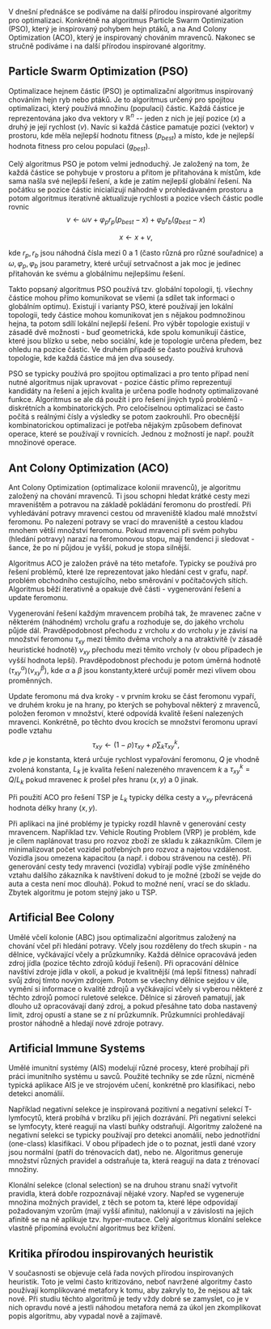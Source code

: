 V dnešní přednášce se podíváme na další přírodou inspirované algoritmy pro optimalizaci. Konkrétně na algoritmus Particle Swarm Optimization (PSO), který je inspirovaný pohybem hejn ptáků, a na And Colony Optimization (ACO), který je inspirovaný chováním mravenců. Nakonec se stručně podíváme i na další přírodou inspirované algoritmy.

## Particle Swarm Optimization (PSO)

Optimalizace hejnem částic (PSO) je optimalizační algoritmus inspirovaný chováním hejn ryb nebo ptáků. Je to algoritmus určený pro spojitou optimalizaci, který používá množinu (populaci) částic. Každá částice je reprezentována jako dva vektory v $\mathbb{R}^n$ -- jeden z nich je její pozice ($x$) a druhý je její rychlost ($v$). Navíc si každá částice pamatuje pozici (vektor) v prostoru, kde měla nejlepší hodnotu fitness ($p_{best}$) a místo, kde je nejlepší hodnota fitness pro celou populaci ($g_{best}$).

Celý algoritmus PSO je potom velmi jednoduchý. Je založený na tom, že každá částice se pohybuje v prostoru a přitom je přitahována k místům, kde sama našla své nejlepší řešení, a kde je zatím nejlepší globální řešení. Na počátku se pozice částic inicializují náhodně v prohledávaném prostoru a potom algoritmus iterativně aktualizuje rychlosti a pozice všech částic podle rovnic
$$ v \gets \omega v  + \varphi_p r_p (p_{best} - x) + \varphi_b r_b (g_{best} - x)$$

$$ x \gets x + v,$$

kde $r_p, r_b$ jsou náhodná čísla mezi 0 a 1 (často různá pro různé souřadnice) a $\omega, \varphi_p, \varphi_b$ jsou parametry, které určují setrvačnost a jak moc je jedinec přitahován ke svému a globálnímu nejlepšímu řešení.

Takto popsaný algoritmus PSO používá tzv. globální topologii, tj. všechny částice mohou přímo komunikovat se všemi (a sdílet tak informaci o globálním optimu). Existují i varianty PSO, které používají jen lokální topologii, tedy částice mohou komunikovat jen s nějakou podmnožinou hejna, ta potom sdílí lokální nejlepší řešení. Pro výběr topologie existují v zásadě dvě možnosti - buď geometrická, kde spolu komunikují částice, které jsou blízko u sebe, nebo sociální, kde je topologie určena předem, bez ohledu na pozice částic. Ve druhém případě se často používá kruhová topologie, kde každá částice má jen dva sousedy.

PSO se typicky používá pro spojitou optimalizaci a pro tento případ není nutné algoritmus nijak upravovat - pozice částic přímo reprezentují kandidáty na řešení a jejich kvalita je určena podle hodnoty optimalizované funkce. Algoritmus se ale dá použít i pro řešení jiných typů problémů - diskrétních a kombinatorických. Pro celočíselnou optimalizaci se často počítá s reálnými čísly a výsledky se potom zaokrouhlí. Pro obecnější kombinatorickou optimalizaci je potřeba nějakým způsobem definovat operace, které se používají v rovnicích. Jednou z možností je např. použít množinové operace.

## Ant Colony Optimization (ACO)

Ant Colony Optimization (optimalizace kolonií mravenců), je algoritmu založený na chování mravenců. Ti jsou schopni hledat krátké cesty mezi mraveništěm a potravou na základě pokládání feromonu do prostředí. Při vyhledávání potravy mravenci cestou od mraveniště kladou malé množství feromonu. Po nalezení potravy se vrací do mraveniště a cestou kladou mnohem větší množství feromonu. Pokud mravenci při svém pohybu (hledání potravy) narazí na feromonovou stopu, mají tendenci ji sledovat - šance, že po ní půjdou je vyšší, pokud je stopa silnější.

Algoritmus ACO je založen právě na této metafoře. Typicky se používá pro řešení problémů, které lze reprezentovat jako hledání cest v grafu, např. problém obchodního cestujícího, nebo směrování v počítačových sítích. Algoritmus běží iterativně a opakuje dvě části - vygenerování řešení a update feromonu.

Vygenerování řešení každým mravencem probíhá tak, že mravenec začne v některém (náhodném) vrcholu grafu a rozhoduje se, do jakého vrcholu půjde dál. Pravděpodobnost přechodu z vrcholu $x$ do vrcholu $y$ je závisí na množství feromonu $\tau_{xy}$ mezi těmito dvěma vrcholy a na atraktivitě (v zásadě heuristické hodnotě) $\nu_{xy}$ přechodu mezi těmito vrcholy (v obou případech je vyšší hodnota lepší). Pravděpodobnost přechodu je potom úměrná hodnotě $(\tau_{xy}^\alpha)(\nu_{xy}^\beta)$, kde $\alpha$ a $\beta$ jsou konstanty,které určují poměr mezi vlivem obou proměnných.

Update feromonu má dva kroky - v prvním kroku se část feromonu vypaří, ve druhém kroku je na hrany, po kterých se pohyboval některý z mravenců, položen feromon v množství, které odpovídá kvalitě řešení nalezených mravenci. Konkrétně, po těchto dvou krocích se množství feromonu upraví podle vztahu 
$$ \tau_{xy} \gets (1-\rho)\tau_{xy} + \rho \sum_k \tau_{xy}^k,$$ 
kde $\rho$ je konstanta, která určuje rychlost vypařování feromonu, $Q$ je vhodně zvolená konstanta, $L_k$ je kvalita řešení nalezeného mravencem $k$ a $\tau_{xy}^k = Q/L_k$ pokud mravenec $k$ prošel přes hranu $(x,y)$ a 0 jinak.

Při použití ACO pro řešení TSP je $L_k$ typicky délka cesty a $\nu_{xy}$ převrácená hodnota délky hrany $(x, y)$. 

Při aplikaci na jiné problémy je typicky rozdíl hlavně v generování cesty mravencem. Například tzv. Vehicle Routing Problem (VRP) je problém, kde je cílem naplánovat trasu pro rozvoz zboží ze skladu k zákazníkům. Cílem je minimalizovat počet vozidel potřebných pro rozvoz a najetou vzdálenost. Vozidla jsou omezena kapacitou (a např. i dobou strávenou na cestě). Při generování cesty tedy mravenci (vozidla) vybírají podle výše zmíněného vztahu dalšího zákazníka k navštívení dokud to je možné (zboží se vejde do auta a cesta není moc dlouhá). Pokud to možné není, vrací se do skladu. Zbytek algoritmu je potom stejný jako u TSP.

## Artificial Bee Colony

Umělé včelí kolonie (ABC) jsou optimalizační algoritmus založený na chování včel při hledání potravy. Včely jsou rozděleny do třech skupin - na dělnice, vyčkávající včely a průzkumníky. Každá dělnice opracovává jeden zdroj jídla (pozice těchto zdrojů kódují řešení). Při opracování dělnice navštíví zdroje jídla v okolí, a pokud je kvalitnější (má lepší fitness) nahradí svůj zdroj tímto novým zdrojem. Potom se všechny dělnice sejdou v úle, vymění si informace o kvalitě zdrojů a vyčkávající včely si vyberou některé z těchto zdrojů pomocí ruletové selekce. Dělnice si zároveň pamatují, jak dlouho už opracovávají daný zdroj, a pokud přesáhne tato doba nastavený limit, zdroj opustí a stane se z ní průzkumník. Průzkumníci prohledávají prostor náhodně a hledají nové zdroje potravy. 

## Artificial Immune Systems

Umělé imunitní systémy (AIS) modelují různé procesy, které probíhají při práci imunitního systému u savců. Použité techniky se zde různí, nicméně typická aplikace AIS je ve strojovém učení, konkrétně pro klasifikaci, nebo detekci anomálií.

Například negativní selekce je inspirovaná pozitivní a negativní selekcí T-lymfocytů, která probíhá v brzlíku při jejich dozrávání. Při negativní selekci se lymfocyty, které reagují na vlastí buňky odstraňují. Algoritmy založené na negativní selekci se typicky používají pro detekci anomálií, nebo jednotřídní (one-class) klasifikaci. V obou případech jde o to poznat, jestli dané vzory jsou normální (patří do trénovacích dat), nebo ne. Algoritmus generuje množství různých pravidel a odstraňuje ta, která reagují na data z trénovací množiny. 

Klonální selekce (clonal selection) se na druhou stranu snaží vytvořit pravidla, která dobře rozpoznávají nějaké vzory. Napřed se vygeneruje množina možných pravidel, z těch se potom ta, které lépe odpovídají požadovaným vzorům (mají vyšší afinitu), naklonují a v závislosti na jejich afinitě se na ně aplikuje tzv. hyper-mutace. Celý algoritmus klonální selekce vlastně připomíná evoluční algoritmus bez křížení.

## Kritika přírodou inspirovaných heuristik

V současnosti se objevuje celá řada nových přírodou inspirovaných heuristik. Toto je velmi často kritizováno, neboť navržené algoritmy často používají komplikované metafory k tomu, aby zakryly to, že nejsou až tak nové. Při studiu těchto algoritmů je tedy vždy dobré se zamyslet, co je v nich opravdu nové a jestli náhodou metafora nemá za úkol jen zkomplikovat popis algoritmu, aby vypadal nově a zajímavě. 